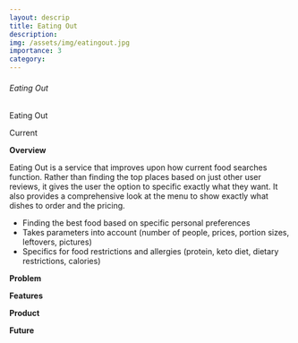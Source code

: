 ```yaml
---
layout: descrip
title: Eating Out
description:
img: /assets/img/eatingout.jpg
importance: 3
category:
---
```


###### Eating Out

<div class="row">
    <div class="col-sm mt-3 mt-md-0">
        <img class="center" src="{{ '/assets/img/eatingout.jpg' | relative_url }}" alt="" title="eating out"/>
    </div>
</div>
<div class="caption">
    Eating Out
</div>

Current

**Overview**

Eating Out is a service that improves upon how current food searches function. Rather than finding the top places based on just other user reviews, it gives the user the option to specific exactly what they want. It also provides a comprehensive look at the menu to show exactly what dishes to order and the pricing.

- Finding the best food based on specific personal preferences
- Takes parameters into account (number of people, prices, portion sizes, leftovers, pictures)
- Specifics for food restrictions and allergies (protein, keto diet, dietary restrictions, calories)

**Problem**

**Features**

**Product**

**Future**